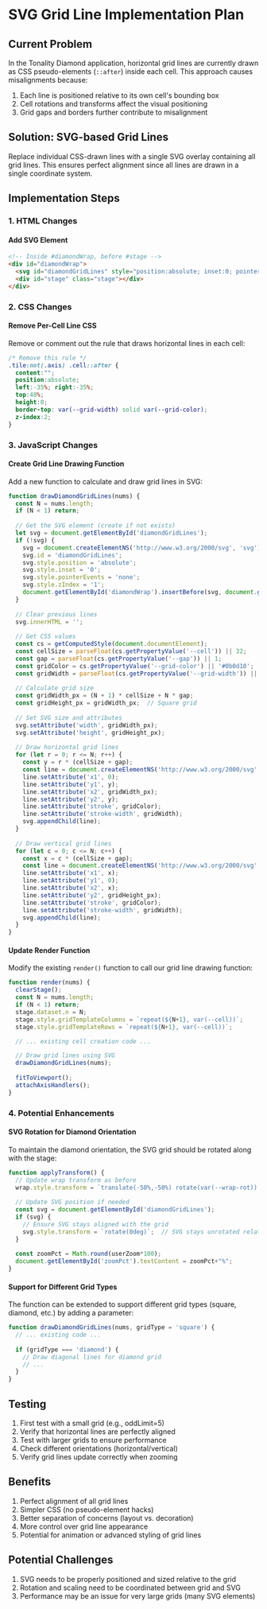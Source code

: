 # SVG Grid Line Implementation Plan

## Current Problem
In the Tonality Diamond application, horizontal grid lines are currently drawn as CSS pseudo-elements (`::after`) inside each cell. This approach causes misalignments because:

1. Each line is positioned relative to its own cell's bounding box
2. Cell rotations and transforms affect the visual positioning
3. Grid gaps and borders further contribute to misalignment

## Solution: SVG-based Grid Lines
Replace individual CSS-drawn lines with a single SVG overlay containing all grid lines. This ensures perfect alignment since all lines are drawn in a single coordinate system.

## Implementation Steps

### 1. HTML Changes

#### Add SVG Element
```html
<!-- Inside #diamondWrap, before #stage -->
<div id="diamondWrap">
  <svg id="diamondGridLines" style="position:absolute; inset:0; pointer-events:none; z-index:1;"></svg>
  <div id="stage" class="stage"></div>
</div>
```

### 2. CSS Changes

#### Remove Per-Cell Line CSS
Remove or comment out the rule that draws horizontal lines in each cell:

```css
/* Remove this rule */
.tile:not(.axis) .cell::after {
  content:"";
  position:absolute;
  left:-35%; right:-35%;
  top:48%;
  height:0;
  border-top: var(--grid-width) solid var(--grid-color);
  z-index:2;
}
```

### 3. JavaScript Changes

#### Create Grid Line Drawing Function
Add a new function to calculate and draw grid lines in SVG:

```javascript
function drawDiamondGridLines(nums) {
  const N = nums.length;
  if (N < 1) return;
  
  // Get the SVG element (create if not exists)
  let svg = document.getElementById('diamondGridLines');
  if (!svg) {
    svg = document.createElementNS('http://www.w3.org/2000/svg', 'svg');
    svg.id = 'diamondGridLines';
    svg.style.position = 'absolute';
    svg.style.inset = '0';
    svg.style.pointerEvents = 'none';
    svg.style.zIndex = '1';
    document.getElementById('diamondWrap').insertBefore(svg, document.getElementById('stage'));
  }
  
  // Clear previous lines
  svg.innerHTML = '';
  
  // Get CSS values
  const cs = getComputedStyle(document.documentElement);
  const cellSize = parseFloat(cs.getPropertyValue('--cell')) || 32;
  const gap = parseFloat(cs.getPropertyValue('--gap')) || 1;
  const gridColor = cs.getPropertyValue('--grid-color') || '#0b0d10';
  const gridWidth = parseFloat(cs.getPropertyValue('--grid-width')) || 2;
  
  // Calculate grid size
  const gridWidth_px = (N + 1) * cellSize + N * gap;
  const gridHeight_px = gridWidth_px;  // Square grid
  
  // Set SVG size and attributes
  svg.setAttribute('width', gridWidth_px);
  svg.setAttribute('height', gridHeight_px);
  
  // Draw horizontal grid lines
  for (let r = 0; r <= N; r++) {
    const y = r * (cellSize + gap);
    const line = document.createElementNS('http://www.w3.org/2000/svg', 'line');
    line.setAttribute('x1', 0);
    line.setAttribute('y1', y);
    line.setAttribute('x2', gridWidth_px);
    line.setAttribute('y2', y);
    line.setAttribute('stroke', gridColor);
    line.setAttribute('stroke-width', gridWidth);
    svg.appendChild(line);
  }
  
  // Draw vertical grid lines
  for (let c = 0; c <= N; c++) {
    const x = c * (cellSize + gap);
    const line = document.createElementNS('http://www.w3.org/2000/svg', 'line');
    line.setAttribute('x1', x);
    line.setAttribute('y1', 0);
    line.setAttribute('x2', x);
    line.setAttribute('y2', gridHeight_px);
    line.setAttribute('stroke', gridColor);
    line.setAttribute('stroke-width', gridWidth);
    svg.appendChild(line);
  }
}
```

#### Update Render Function
Modify the existing `render()` function to call our grid line drawing function:

```javascript
function render(nums) {
  clearStage(); 
  const N = nums.length; 
  if (N < 1) return; 
  stage.dataset.n = N; 
  stage.style.gridTemplateColumns = `repeat(${N+1}, var(--cell))`;
  stage.style.gridTemplateRows = `repeat(${N+1}, var(--cell))`;

  // ... existing cell creation code ...

  // Draw grid lines using SVG
  drawDiamondGridLines(nums);
  
  fitToViewport();
  attachAxisHandlers();
}
```

### 4. Potential Enhancements

#### SVG Rotation for Diamond Orientation
To maintain the diamond orientation, the SVG grid should be rotated along with the stage:

```javascript
function applyTransform() {
  // Update wrap transform as before
  wrap.style.transform = `translate(-50%,-50%) rotate(var(--wrap-rot)) scale(${(baseScale*userZoom).toFixed(5)})`;
  
  // Update SVG position if needed
  const svg = document.getElementById('diamondGridLines');
  if (svg) {
    // Ensure SVG stays aligned with the grid
    svg.style.transform = `rotate(0deg)`;  // SVG stays unrotated relative to the wrap
  }
  
  const zoomPct = Math.round(userZoom*100);
  document.getElementById('zoomPct').textContent = zoomPct+"%";
}
```

#### Support for Different Grid Types
The function can be extended to support different grid types (square, diamond, etc.) by adding a parameter:

```javascript
function drawDiamondGridLines(nums, gridType = 'square') {
  // ... existing code ...
  
  if (gridType === 'diamond') {
    // Draw diagonal lines for diamond grid
    // ...
  }
}
```

## Testing

1. First test with a small grid (e.g., oddLimit=5)
2. Verify that horizontal lines are perfectly aligned
3. Test with larger grids to ensure performance
4. Check different orientations (horizontal/vertical)
5. Verify grid lines update correctly when zooming

## Benefits

1. Perfect alignment of all grid lines
2. Simpler CSS (no pseudo-element hacks)
3. Better separation of concerns (layout vs. decoration)
4. More control over grid line appearance
5. Potential for animation or advanced styling of grid lines

## Potential Challenges

1. SVG needs to be properly positioned and sized relative to the grid
2. Rotation and scaling need to be coordinated between grid and SVG
3. Performance may be an issue for very large grids (many SVG elements)
